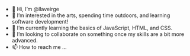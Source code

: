 - 👋 Hi, I’m @llaveirge
- 👀 I’m interested in the arts, spending time outdoors, and learning software development! 
- 🌱 I’m currently learning the basics of JavaScript, HTML, and CSS.
- 💞️ I’m looking to collaborate on something once my skills are a bit more advanced. 
- 📫 How to reach me ... 

<!---
LLaveirge/LLaveirge is a ✨ special ✨ repository because its `README.md` (this file) appears on your GitHub profile.
You can click the Preview link to take a look at your changes.
--->
